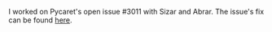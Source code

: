 I worked on Pycaret's open issue #3011 with Sizar and Abrar. The issue's fix can be found [here](https://github.com/bennColl-cs4387/sizar/tree/a936930e0195bef674eb6aa04afa5a27de678037/assignments/group-fix).



